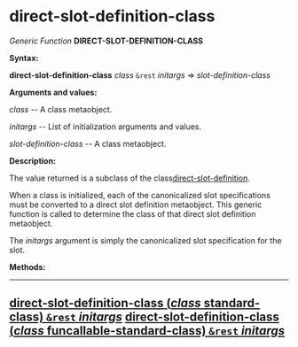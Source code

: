 direct-slot-definition-class
============================

*Generic Function* **DIRECT-SLOT-DEFINITION-CLASS**

**Syntax:**

**direct-slot-definition-class** *class* `&rest` *initargs* => *slot-definition-class*

**Arguments and values:**

*class* -- A class metaobject.

*initargs* -- List of initialization arguments and values.

*slot-definition-class* -- A class metaobject.

**Description:**

The value returned is a subclass of the class[direct-slot-definition](/meta-object-protocol/class-direct-slot-definition).

When a class is initialized, each of the canonicalized slot specifications must be converted to a direct slot definition metaobject. This generic function is called to determine the class of that direct slot definition metaobject.

The *initargs* argument is simply the canonicalized slot specification for the slot.

**Methods:**

  --------------------------------------------------------------------------------------------------------------------------------------------------------
  [**direct-slot-definition-class** (*class* standard-class) `&rest` *initargs*](/meta-object-protocol/direct-slot-definition-class-standard-class)
  [**direct-slot-definition-class** (*class* funcallable-standard-class) `&rest` *initargs*](/meta-object-protocol/direct-slot-definition-class-funcallable-standard-class)
  --------------------------------------------------------------------------------------------------------------------------------------------------------


